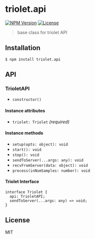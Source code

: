 # triolet.api
[![NPM Version](http://img.shields.io/npm/v/triolet.api.svg?style=flat-square)](https://www.npmjs.org/package/triolet.api)
[![License](http://img.shields.io/badge/license-MIT-brightgreen.svg?style=flat-square)](http://mohayonao.mit-license.org/)

> base class for triolet API

## Installation

```
$ npm install triolet.api
```

## API
### TrioletAPI
- `constructor()`

#### Instance attributes
- `triolet: Triolet` _(required)_

#### Instance methods
- `setup(opts: object): void`
- `start(): void`
- `stop(): void`
- `sendToServer(...args: any): void`
- `recvFromServer(data: object): void`
- `process(inNumSamples: number): void`

#### Triolet Interface
```
interface Triolet {
  api: TrioletAPI;
  sendToServer(...args: any) => void;
}
```

## License

MIT
